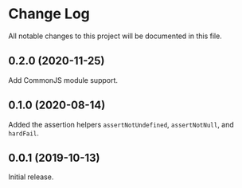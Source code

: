 # Change Log

All notable changes to this project will be documented in this file.

## 0.2.0 (2020-11-25)

Add CommonJS module support.

## 0.1.0 (2020-08-14)

Added the assertion helpers `assertNotUndefined`, `assertNotNull`, and `hardFail`.

## 0.0.1 (2019-10-13)

Initial release.
